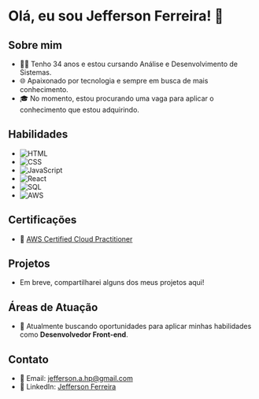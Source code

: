 # Olá, eu sou Jefferson Ferreira! 👋

## Sobre mim
- 👨‍💻 Tenho 34 anos e estou cursando Análise e Desenvolvimento de Sistemas.
- 🌐 Apaixonado por tecnologia e sempre em busca de mais conhecimento.
- 🎓 No momento, estou procurando uma vaga para aplicar o conhecimento que estou adquirindo.

## Habilidades
- ![HTML](https://img.shields.io/badge/HTML-5-orange?style=flat-square&logo=html5&logoColor=white)
- ![CSS](https://img.shields.io/badge/CSS-3-blue?style=flat-square&logo=css3&logoColor=white)
- ![JavaScript](https://img.shields.io/badge/JavaScript-ES6-yellow?style=flat-square&logo=javascript&logoColor=white)
- ![React](https://img.shields.io/badge/React-16-blue?style=flat-square&logo=react&logoColor=white)
- ![SQL](https://img.shields.io/badge/SQL-MySQL-blue?style=flat-square&logo=mysql&logoColor=white)
- ![AWS](https://img.shields.io/badge/AWS-Cloud%20Practitioner-orange?style=flat-square&logo=amazon-aws&logoColor=white)

## Certificações
- 🚀 [AWS Certified Cloud Practitioner](https://www.credly.com/badges/16319ea6-a1dc-4b72-aa45-28f003c24a1f/public_url)

## Projetos
- Em breve, compartilharei alguns dos meus projetos aqui!

## Áreas de Atuação
- 💼 Atualmente buscando oportunidades para aplicar minhas habilidades como **Desenvolvedor Front-end**.

## Contato
- 📧 Email: jefferson.a.hp@gmail.com
- 🔗 LinkedIn: [Jefferson Ferreira](https://www.linkedin.com/in/jefferson-ferreira-desenvolvedor/)

